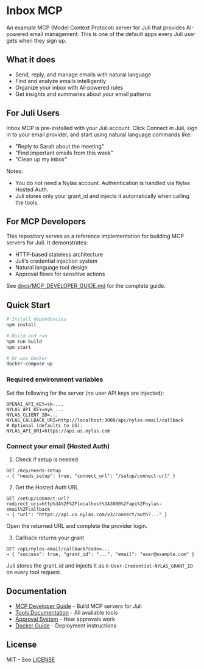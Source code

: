 # Inbox MCP

An example MCP (Model Context Protocol) server for Juli that provides AI-powered email management. This is one of the default apps every Juli user gets when they sign up.

## What it does

- Send, reply, and manage emails with natural language
- Find and analyze emails intelligently  
- Organize your inbox with AI-powered rules
- Get insights and summaries about your email patterns

## For Juli Users

Inbox MCP is pre-installed with your Juli account. Click Connect in Juli, sign in to your email provider, and start using natural language commands like:
- "Reply to Sarah about the meeting"
- "Find important emails from this week"
- "Clean up my inbox"

Notes:
- You do not need a Nylas account. Authentication is handled via Nylas Hosted Auth.
- Juli stores only your grant_id and injects it automatically when calling the tools.

## For MCP Developers

This repository serves as a reference implementation for building MCP servers for Juli. It demonstrates:
- HTTP-based stateless architecture
- Juli's credential injection system
- Natural language tool design
- Approval flows for sensitive actions

See [docs/MCP_DEVELOPER_GUIDE.md](docs/MCP_DEVELOPER_GUIDE.md) for the complete guide.

## Quick Start

```bash
# Install dependencies
npm install

# Build and run
npm run build
npm start

# Or use Docker
docker-compose up
```

### Required environment variables

Set the following for the server (no user API keys are injected):

```
OPENAI_API_KEY=sk-...
NYLAS_API_KEY=nyk_...
NYLAS_CLIENT_ID=...
NYLAS_CALLBACK_URI=http://localhost:3000/api/nylas-email/callback
# Optional (defaults to US):
NYLAS_API_URI=https://api.us.nylas.com
```

### Connect your email (Hosted Auth)

1) Check if setup is needed
```
GET /mcp/needs-setup
→ { "needs_setup": true, "connect_url": "/setup/connect-url" }
```

2) Get the Hosted Auth URL
```
GET /setup/connect-url?redirect_uri=http%3A%2F%2Flocalhost%3A3000%2Fapi%2Fnylas-email%2Fcallback
→ { "url": "https://api.us.nylas.com/v3/connect/auth?..." }
```
Open the returned URL and complete the provider login.

3) Callback returns your grant
```
GET /api/nylas-email/callback?code=...
→ { "success": true, "grant_id": "...", "email": "user@example.com" }
```
Juli stores the grant_id and injects it as `X-User-Credential-NYLAS_GRANT_ID` on every tool request.

## Documentation

- [MCP Developer Guide](docs/MCP_DEVELOPER_GUIDE.md) - Build MCP servers for Juli
- [Tools Documentation](docs/TOOLS_DOCUMENTATION.md) - All available tools
- [Approval System](docs/APPROVAL_SYSTEM_GUIDE.md) - How approvals work
- [Docker Guide](docs/DOCKER_GUIDE.md) - Deployment instructions

## License

MIT - See [LICENSE](LICENSE)
